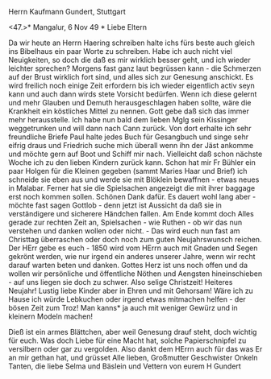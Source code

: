 Herrn Kaufmann Gundert, Stuttgart

<47.>* Mangalur, 6 Nov 49
 <Dienst>*
Liebe Eltern

Da wir heute an Herrn Haering schreiben halte ichs fürs beste auch gleich ins Bibelhaus ein paar Worte zu schreiben. Habe ich auch nicht viel Neuigkeiten, so doch die daß es mir wirklich besser geht, und ich wieder leichter sprechen? Morgens fast ganz laut begrüssen kann - die Schmerzen auf der Brust wirklich fort sind, und alles sich zur Genesung anschickt. Es wird freilich noch einige Zeit erfordern bis ich wieder eigentlich activ seyn kann und auch dann wirds stete Vorsicht bedürfen. Wenn ich diese gelernt und mehr Glauben und Demuth herausgeschlagen haben sollte, wäre die Krankheit ein köstliches Mittel zu nennen. Gott gebe daß sich das immer mehr herausstelle. Ich habe nun bald dem lieben Mglg sein Kissinger weggetrunken und will dann nach Cann zurück. Von dort erhalte ich sehr freundliche Briefe Paul halte jedes Buch für Gesangbuch und singe sehr eifrig draus und Friedrich suche mich überall wenn ihn der Jäst ankomme und möchte gern auf Boot und Schiff mir nach. Vielleicht daß schon nächste Woche ich zu den lieben Kindern zurück kann. Schon hat mir Fr Bühler ein paar Holgen für die Kleinen gegeben (sammt Maries Haar und Brief) ich schneide sie eben aus und werde sie mit Blöklein bewaffnen - etwas neues in Malabar. Ferner hat sie die Spielsachen angezeigt die mit ihrer baggage erst noch kommen sollen. Schönen Dank dafür. Es dauert wohl lang aber - möchte fast sagen Gottlob - denn jetzt ist Aussicht da daß sie in verständigere und sicherere Händchen fallen. Am Ende kommt doch Alles gerade zur rechten Zeit an, Spielsachen - wie Ruthen - ob wir das nun verstehen und danken wollen oder nicht. - Das wird euch nun fast am Christtag überraschen oder doch noch zum guten Neujahrswunsch reichen. Der HErr gebe es euch - 1850 wird vom HErrn auch mit Gnaden und Segen gekrönt werden, wie nur irgend ein anderes unserer Jahre, wenn wir recht darauf warten beten und danken. Gottes Herz ist uns noch offen und da wollen wir persönliche und öffentliche Nöthen und Aengsten hineinschieben - auf uns liegen sie doch zu schwer. Also selige Christzeit! Heiteres Neujahr! Lustig liebe Kinder aber in Ehren und mit Gehorsam! Wäre ich zu Hause ich würde Lebkuchen oder irgend etwas mitmachen helfen - der bösen Zeit zum Troz! Man kanns* ja auch mit weniger Gewürz und in kleinern Modeln machen!

Dieß ist ein armes Blättchen, aber weil Genesung drauf steht, doch wichtig für euch. Was doch Liebe für eine Macht hat, solche Papierschnipfel zu versilbern oder gar zu vergolden. Also dankt dem HErrn auch für das was Er an mir gethan hat, und grüsset Alle lieben, Großmutter Geschwister Onkeln Tanten, die liebe Selma und Bäslein und Vettern von eurem
 H Gundert

